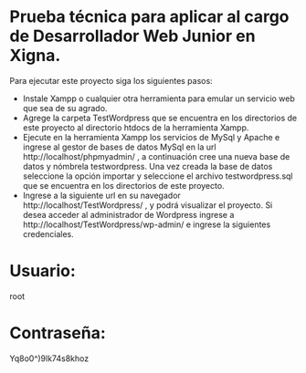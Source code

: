 # Prueba técnica para aplicar al cargo de Desarrollador Web Junior en Xigna.

Para ejecutar este proyecto siga los siguientes pasos:
 - Instale Xampp o cualquier otra herramienta para emular un servicio web que sea de su agrado.
 - Agrege la carpeta TestWordpress que se encuentra en los directorios de este proyecto al directorio htdocs de la herramienta Xampp.
 - Ejecute en la herramienta Xampp los servicios de MySql y Apache e ingrese al gestor de bases de datos MySql en la url http://localhost/phpmyadmin/ , a continuación cree una nueva base de datos y nómbrela testwordpress. Una vez creada la base de datos seleccione la opción importar y seleccione el archivo testwordpress.sql que se encuentra en los directorios de este proyecto.
 - Ingrese a la siguiente url en su navegador http://localhost/TestWordpress/ , y podrá visualizar el proyecto. Si desea acceder al administrador de Wordpress ingrese a http://localhost/TestWordpress/wp-admin/ e ingrese la siguientes credenciales.
 
# Usuario: 
root
# Contraseña:
Yq8o0^)9lk74s8khoz